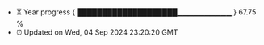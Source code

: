 - ⏳ Year progress { ████████████████████▁▁▁▁▁▁▁▁▁▁ } 67.75 %
- ⏰ Updated on Wed, 04 Sep 2024 23:20:20 GMT

